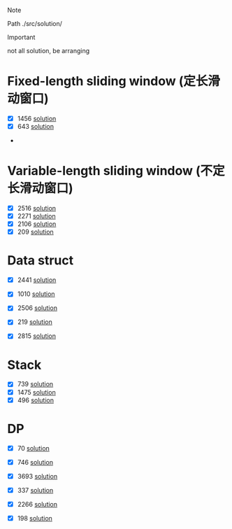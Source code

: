>[!NOTE]
> Path
> ./src/solution/

> [!IMPORTANT]
> not all solution, be arranging

# Fixed-length sliding window (定长滑动窗口)
- [x] 1456 [solution](./src/solution/1400-1499/1456.Maximum%20Number%20of%20Vowels%20in%20a%20Substring%20of%20Given%20Length.rs)
- [x]  643 [solution](./src/solution/0600-0699/643.Maximum%20Average%20Subarray%20I.rs)
- 

# Variable-length sliding window (不定长滑动窗口)
- [x] 2516 [solution](./src/solution/2500-2599/2516.Take%20K%20of%20Each%20Character%20From%20Left%20and%20Right.rs)
- [x] 2271 [solution](./src/solution/2200-2299/2271.Maximum%20White%20Tiles%20Covered%20by%20a%20Carpet.rs)
- [x] 2106 [solution](./src/solution/2100-2199/2106.Maximum%20Fruits%20Harvested%20After%20at%20Most%20K%20Steps.rs)
- [x]  209 [solution](./src/solution/0200-0299/209.Minimum%20Size%20Subarray%20Sum.rs)

# Data struct
- [x] 2441 [solution](./src/solution/2400-2499/2441.Largest%20Positive%20Integer%20That%20Exists%20With%20Its%20Negative.rs)
- [x] 1010 [solution](./src/solution/1000-1099/1010.Pairs%20of%20Songs%20With%20Total%20Durations%20Divisible%20by%2060.rs)
- [x] 2506 [solution](./src/solution/2500-2599/2506.Count%20Pairs%20Of%20Similar%20Strings.rs)
- [x]  219 [solution](./src/solution/0200-0299/219.Contains%20Duplicate%20II.rs)
- [x] 2815 [solution](./src/solution/2800-2899/2815.Max%20Pair%20Sum%20in%20an%20Array.rs)



# Stack
- [x]  739 [solution](./src/solution/0700-0799/739.Daily%20Temperatures.rs)
- [x] 1475 [solution](./src/solution/1400-1499/1475.Final%20Prices%20With%20a%20Special%20Discount%20in%20a%20Shop.rs)
- [x]  496 [solution](./src/solution/0400-0499/496.Next%20Greater%20Element%20I.rs)

# DP
- [x]   70 [solution](./src/solution/0000-0099/70.Climbing%20Stairs.rs)
- [x]  746 [solution](./src/solution/0700-0799/746.Min%20Cost%20Climbing%20Stairs.rs)
- [x] 3693 [solution](./src/solution/3600-3699/3693.Climbing%20Stairs%20II.rs)
- [x]  337 [solution](./src/solution/0300-0399/337.Combination%20Sum%20IV.rs)
- [x] 2266 [solution](./src/solution/2200-2299/2266.Count%20Number%20of%20Texts.rs)
- [x]  198 [solution](./src/solution/0100-0199/198.House%20Robber.rs)





















